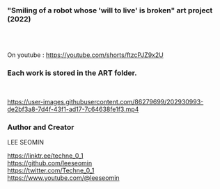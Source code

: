
### "Smiling of a robot whose 'will to live' is broken" art project (2022)



  <br/>   <br/>  
  
On youtube :   https://youtube.com/shorts/ftzcPJZ9x2U
   <br/>  
### Each work is stored in the ART folder.  

<br/>  




https://user-images.githubusercontent.com/86279699/202930993-de2bf3a8-7d4f-43f1-ad17-7c64638fe1f3.mp4




### Author and Creator
 
 LEE SEOMIN
 
 https://linktr.ee/techne_0_1
   <br/> 
 https://github.com/leeseomin 
  <br/> 
 https://twitter.com/Techne_0_1
 <br/>
 https://www.youtube.com/@leeseomin
  <br/>
